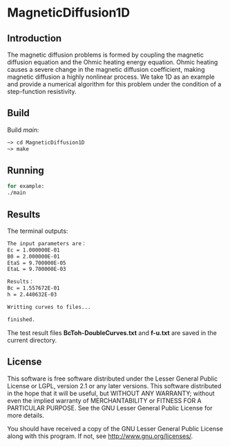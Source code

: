 # MagneticDiffusion1D

## Introduction

The magnetic diffusion problems is formed by coupling the magnetic diffusion equation and the Ohmic heating energy equation. Ohmic heating causes a severe change in the magnetic diffusion coefficient, making magnetic diffusion a highly nonlinear process. We take 1D as an example and provide a numerical algorithm for this problem under the condition of a step-function resistivity.

## Build

Build *main*:

```makefile
~> cd MagneticDiffusion1D
~> make 
```

## Running

```sh
for example:
./main
```

## Results

The terminal outputs:

```sh
The input parameters are：
Ec = 1.000000E-01   
B0 = 2.000000E-01   
EtaS = 9.700000E-05   
EtaL = 9.700000E-03   

Results：
Bc = 1.557672E-01   
h = 2.440632E-03   

Writting curves to files...

finished.
```

The test result files **BcToh-DoubleCurves.txt** and **f-u.txt** are saved in the current directory.

## License

This software is free software distributed under the Lesser General Public License or LGPL, version 2.1 or any later versions. This software distributed in the hope that it will be useful, but WITHOUT ANY WARRANTY; without even the implied warranty of MERCHANTABILITY or FITNESS FOR A PARTICULAR PURPOSE. See the GNU Lesser General Public License for more details.

You should have received a copy of the GNU Lesser General Public License along with this program. If not, see http://www.gnu.org/licenses/.
